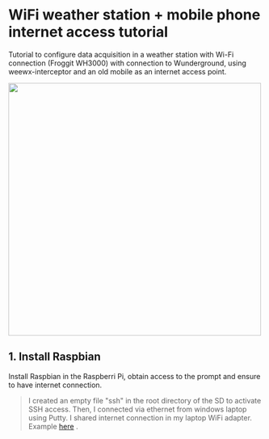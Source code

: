 # WiFi weather station + mobile phone internet access tutorial
Tutorial to configure data acquisition in a weather station with Wi-Fi connection (Froggit WH3000) with connection to Wunderground, using weewx-interceptor and an old mobile as an internet access point.

<img src="https://github.com/Alvipas/remote_meteo_station/blob/main/set_up.jpeg?raw=true" width="500">

## 1. Install Raspbian
Install Raspbian in the Raspberri Pi, obtain access to the prompt and ensure to have internet connection. 

> I created an empty file "ssh" in the root directory of the SD to activate SSH access. Then, I connected via ethernet from windows laptop using Putty. I shared internet connection in my laptop WiFi adapter. Example [here](http://carbonstone.blogspot.com/2014/02/connecting-to-pi-from-laptops-ethernet.html) .
